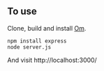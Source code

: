 ## To use

Clone, build and install [Om](https://github.com/swannodette/om).

```
npm install express
node server.js
```

And visit http://localhost:3000/
